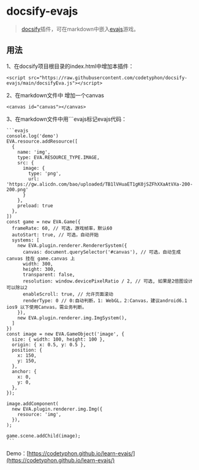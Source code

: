 # docsify-evajs

> [docsify](https://github.com/docsifyjs/docsify)插件，可在markdown中嵌入[evajs](https://github.com/eva-engine/eva.js)游戏。

## 用法

1、在docsify项目根目录的index.html中增加本插件：
```
<script src="https://raw.githubusercontent.com/codetyphon/docsify-evajs/main/docsifyEva.js"></script>
```

2、在markdown文件中 增加一个canvas

```
<canvas id="canvas"></canvas>
```

3、在markdown文件中用```evajs标记evajs代码：

````
```evajs
console.log('demo')
EVA.resource.addResource([
  {
    name: 'img',
    type: EVA.RESOURCE_TYPE.IMAGE,
    src: {
      image: {
        type: 'png',
        url: 'https://gw.alicdn.com/bao/uploaded/TB1lVHuaET1gK0jSZFhXXaAtVXa-200-200.png'
      }
    },
    preload: true
  },
])
const game = new EVA.Game({
  frameRate: 60, // 可选，游戏帧率，默认60
  autoStart: true, // 可选，自动开始
  systems: [
    new EVA.plugin.renderer.RendererSystem({
      canvas: document.querySelector('#canvas'), // 可选，自动生成 canvas 挂在 game.canvas 上
      width: 300,
      height: 300,
      transparent: false,
      resolution: window.devicePixelRatio / 2, // 可选, 如果是2倍图设计 可以除以2
      enableScroll: true, // 允许页面滚动
      renderType: 0 // 0:自动判断，1: WebGL，2:Canvas，建议android6.1 ios9 以下使用Canvas，需业务判断。
    }),
    new EVA.plugin.renderer.img.ImgSystem(),
  ]
})
const image = new EVA.GameObject('image', {
  size: { width: 100, height: 100 },
  origin: { x: 0.5, y: 0.5 },
  position: {
    x: 150,
    y: 150,
  },
  anchor: {
    x: 0,
    y: 0,
  },
});

image.addComponent(
  new EVA.plugin.renderer.img.Img({
    resource: 'img',
  }),
);

game.scene.addChild(image);
```

````

Demo：[https://codetyphon.github.io/learn-evajs/](https://codetyphon.github.io/learn-evajs/)
